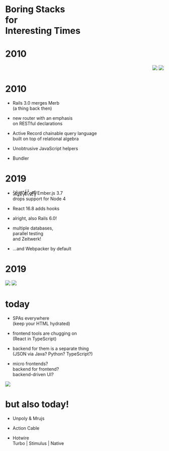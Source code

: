 # Boring Stacks<br />for<br />Interesting Times


# 2010

<div style="direction: rtl">

  ![](img/euruko_2010.jpg)   <!-- .element class="fragment" style="width: 30%" -->
  ![](img/chastell_2010.png) <!-- .element class="fragment" style="width: 30%" -->

</div>


# 2010

* Rails 3.0 merges Merb<br />(a thing back then)
<!-- .element class="fragment" -->
* new router with an emphasis<br />on RESTful declarations
<!-- .element class="fragment" -->
* Active Record chainable query language<br />built on top of relational algebra
<!-- .element class="fragment" -->
* Unobtrusive JavaScript helpers
<!-- .element class="fragment" -->
* Bundler
<!-- .element class="fragment" -->


# 2019

* S̸̯̀p̸̈́͜ŕ̸̼̳o̸̼̹͠u̸̢̙͒̕t̸̥͐́C̴͕̽̄ơ̶̳ȓ̸͓͝ȩ̸̢͌ Ember.js 3.7<br />drops support for Node 4
<!-- .element class="fragment" -->
* React 16.8 adds hooks
<!-- .element class="fragment" -->
* alright, also Rails 6.0!
<!-- .element class="fragment" -->
* multiple databases,<br />parallel testing<br />and Zeitwerk!
<!-- .element class="fragment" -->
* …and Webpacker by default
<!-- .element class="fragment" -->


# 2019

![](img/euruko_2019.png) <!-- .element class="fragment" style="width: 30%" -->
![](img/chastell.jpg)    <!-- .element class="fragment" style="width: 30%" -->


# today

* SPAs everywhere<br />(keep your HTML hydrated)
<!-- .element class="fragment" -->
* frontend tools are chugging on<br />(React in TypeScript)
<!-- .element class="fragment" -->
* backend for them is a separate thing<br />(JSON via Java? Python? TypeScript?)
<!-- .element class="fragment" -->
* micro frontends?<br />backend for frontend?<br />backend-driven UI?
<!-- .element class="fragment" -->


![](img/wtf.gif) <!-- .element style="width: 60%" -->


# but also today!

* Unpoly & Mrujs
<!-- .element class="fragment" -->
* Action Cable
<!-- .element class="fragment" -->
* Hotwire<br />Turbo | Stimulus | Native
<!-- .element class="fragment" -->
